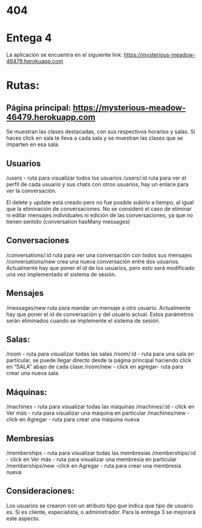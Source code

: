 # 404

# Entega 4
La aplicación se encuentra en el siguiente link: https://mysterious-meadow-46479.herokuapp.com


# Rutas:
## Página principal: https://mysterious-meadow-46479.herokuapp.com
Se muestran las clases destacadas, con sus respectivos horarios y salas. Si haces click en sala te lleva a cada sala y se muestran las clases que se imparten en esa sala.

## Usuarios
/users - ruta para visualizar todos los usuarios
/users/:id ruta para ver el perfil de cada usuario y sus chats con otros usuarios, hay un enlace para ver la conversación.

El delete y update está creado pero no fue posible subirlo a tiempo, al igual que la eliminación de conversaciones. No se consideró el caso de eliminar ni editar mensajes individuales ni edición de las conversaciones, ya que no tienen sentido (conversation hasMany messages)


## Conversaciones
/conversations/:id ruta para ver una conversación con todos sus mensajes
/conversations/new crea una nueva conversación entre dos usuarios. Actualmente hay que poner el id de los usuarios, pero esto será modificado una vez implementado el sistema de sesión.

## Mensajes
/messages/new ruta para mandar un mensaje a otro usuario. Actualmente hay que poner el id de conversación y del usuario actual. Estos parámetros serán eliminados cuando se implemente el sistema de sesión.

## Salas:
/room - ruta para visualizar todas las salas
/room/:id - ruta para una sala en particular, se puede llegar directo desde la página principal haciendo click en “SALA” abajo de cada clase
/room/new - click en agregar- ruta para crear una nueva sala.


## Máquinas:
/machines - ruta para visualizar todas las máquinas
/machines/:id - click en Ver más - ruta para visualizar una máquina en particular
/machines/new -click en Agregar - ruta para crear una máquina nueva

## Membresías
/memberships - ruta para visualizar todas las membresías
/memberships/:id - click en Ver más - ruta para visualizar una membresía en particular
/memberships/new -click en Agregar - ruta para crear una membresía nueva

## Consideraciones:

Los usuarios se crearon con un atributo tipo que indica que tipo de usuario es. Si es cliente, especialista, o administrador. Para la entrega 3 se mejorará este aspecto.
